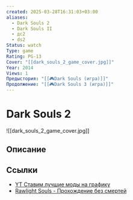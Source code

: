 ```yaml
---
created: 2025-03-28T16:31:03+03:00
aliases:
  - Dark Souls 2
  - Dark Souls II
  - дс2
  - ds2
Status: watch
Type: game
Rating: PG-13
Cover: "[[dark_souls_2_game_cover.jpg]]"
Year: 2014
Views: 1
Предыстория: "[[🎮Dark Souls (игра)]]"
Продолжение: "[[🎮Dark Souls 3 (игра)]]"
---
```


# Dark Souls 2

![[dark_souls_2_game_cover.jpg]]



## Описание

## Ссылки

 - [YT Ставим лучшие моды на графику](https://youtu.be/d8ZiZNhkzok)
 - [Rawlight Souls - Прохождение без смертей](https://youtu.be/KQueaKzRALA?si=j0iZFnJTFWFgo_Rp)

